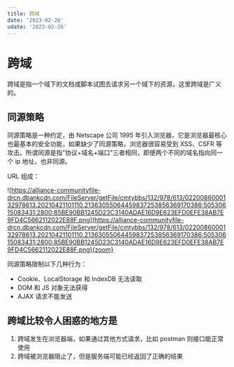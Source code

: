 ```yaml
---
title: 跨域
date: '2023-02-26'
udate: '2023-02-26'
---
```


# 跨域

跨域是指一个域下的文档或脚本试图去请求另一个域下的资源，这里跨域是广义的。

## 同源策略

同源策略是一种约定，由 Netscape 公司 1995 年引入浏览器，它是浏览器最核心也最基本的安全功能，如果缺少了同源策略，浏览器很容易受到 XSS、CSFR 等攻击。所谓同源是指"协议+域名+端口"三者相同，即便两个不同的域名指向同一个 ip 地址，也非同源。

URL 组成：

![https://alliance-communityfile-drcn.dbankcdn.com/FileServer/getFile/cmtybbs/132/978/613/0220086000132978613.20210421101110.21363055064459837253856369170386:50530615083431:2800:85BE90BB1245D23C3140ADAE16D9E623EFD0EFE38AB7E9FD4C5662112022E88F.png](https://alliance-communityfile-drcn.dbankcdn.com/FileServer/getFile/cmtybbs/132/978/613/0220086000132978613.20210421101110.21363055064459837253856369170386:50530615083431:2800:85BE90BB1245D23C3140ADAE16D9E623EFD0EFE38AB7E9FD4C5662112022E88F.png){zoom}

同源策略限制以下几种行为：

- Cookie、LocalStorage 和 IndexDB 无法读取
- DOM 和 JS 对象无法获得
- AJAX 请求不能发送

## 跨域比较令人困惑的地方是

1. 跨域发生在浏览器端，如果通过其他方式请求，比如 postman 则接口能正常使用
2. 跨域被浏览器阻止了，但是服务端可能已经返回了正确的结果
